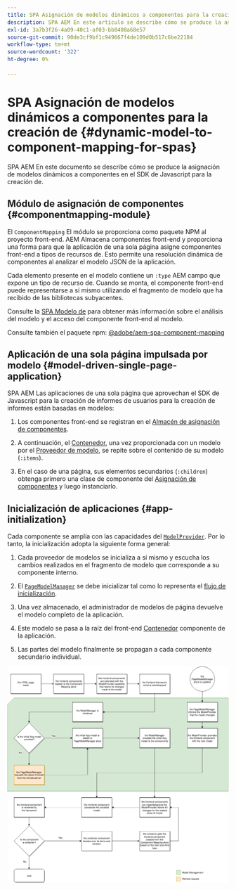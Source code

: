 ```yaml
---
title: SPA Asignación de modelos dinámicos a componentes para la creación de
description: SPA AEM En este artículo se describe cómo se produce la asignación de modelos dinámicos a componentes en el SDK de Javascript para la de la aplicación.
exl-id: 3a7b3f26-4a09-40c1-af03-bb8408a68e57
source-git-commit: 90de3cf9bf1c949667f4de109d0b517c6be22184
workflow-type: tm+mt
source-wordcount: '322'
ht-degree: 0%

---
```


# SPA Asignación de modelos dinámicos a componentes para la creación de {#dynamic-model-to-component-mapping-for-spas}

SPA AEM En este documento se describe cómo se produce la asignación de modelos dinámicos a componentes en el SDK de Javascript para la creación de.

## Módulo de asignación de componentes {#componentmapping-module}

El `ComponentMapping` El módulo se proporciona como paquete NPM al proyecto front-end. AEM Almacena componentes front-end y proporciona una forma para que la aplicación de una sola página asigne componentes front-end a tipos de recursos de. Esto permite una resolución dinámica de componentes al analizar el modelo JSON de la aplicación.

Cada elemento presente en el modelo contiene un `:type` AEM campo que expone un tipo de recurso de. Cuando se monta, el componente front-end puede representarse a sí mismo utilizando el fragmento de modelo que ha recibido de las bibliotecas subyacentes.

Consulte la [SPA Modelo de](blueprint.md) para obtener más información sobre el análisis del modelo y el acceso del componente front-end al modelo.

Consulte también el paquete npm: [@adobe/aem-spa-component-mapping](https://www.npmjs.com/package/@adobe/aem-spa-component-mapping)

## Aplicación de una sola página impulsada por modelo {#model-driven-single-page-application}

SPA AEM Las aplicaciones de una sola página que aprovechan el SDK de Javascript para la creación de informes de usuarios para la creación de informes están basadas en modelos:

1. Los componentes front-end se registran en el [Almacén de asignación de componentes](#componentmapping-module).
1. A continuación, el [Contenedor](blueprint.md#container), una vez proporcionada con un modelo por el [Proveedor de modelo](blueprint.md#the-model-provider), se repite sobre el contenido de su modelo (`:items`).

1. En el caso de una página, sus elementos secundarios (`:children`) obtenga primero una clase de componente del [Asignación de componentes](blueprint.md#componentmapping) y luego instanciarlo.

## Inicialización de aplicaciones {#app-initialization}

Cada componente se amplía con las capacidades del [`ModelProvider`](blueprint.md#the-model-provider). Por lo tanto, la inicialización adopta la siguiente forma general:

1. Cada proveedor de modelos se inicializa a sí mismo y escucha los cambios realizados en el fragmento de modelo que corresponde a su componente interno.
1. El [`PageModelManager`](blueprint.md#pagemodelmanager) se debe inicializar tal como lo representa el [flujo de inicialización](blueprint.md).

1. Una vez almacenado, el administrador de modelos de página devuelve el modelo completo de la aplicación.
1. Este modelo se pasa a la raíz del front-end [Contenedor](blueprint.md#container) componente de la aplicación.
1. Las partes del modelo finalmente se propagan a cada componente secundario individual.

![Inicialización del modelo de aplicación](assets/app-model-initialization.png)
